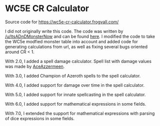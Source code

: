 # WC5E CR Calculator

Source code for https://wc5e-cr-calculator.frogvall.com/

I did not originally write this code. The code was written by [/u/ItsADnDMonsterNow](https://www.reddit.com/user/ItsADnDMonsterNow) and can be found [here](https://iadndmn.neocities.org/CRcalc.html). I modified the code to take the WC5e modfied monster table into account and added code for generating calculations from url, as well as fixing several bugs oriented around CR < 1.

With 2.0, I added a spell damage calculator. Spell list with damage values was made by [AceAzzermeen](https://github.com/AceAzzermeen).

With 3.0, I added Champion of Azeroth spells to the spell calculator.

With 4.0, I added support for damage over time in the spell calculator.

With 5.0, I added support for innate spellcasting in the spell calculator.

With 6.0, I added support for mathematical expressions in some fields.

With 7.0, I extended the support for mathematical expressions with parsing of dice expressions in some fields.